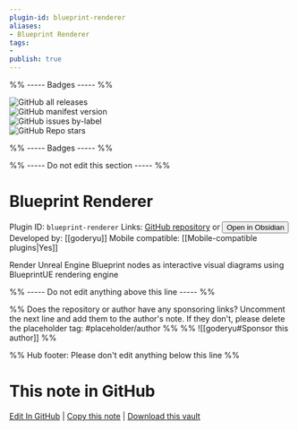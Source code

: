 ```yaml
---
plugin-id: blueprint-renderer
aliases:
- Blueprint Renderer
tags: 
- 
publish: true
---
```


%% ----- Badges ----- %%

![GitHub all releases](https://img.shields.io/github/downloads/goderyu/obsidian-blueprint-renderer/total?color=573E7A&logo=github&style=for-the-badge)   
![GitHub manifest version](https://img.shields.io/github/manifest-json/v/goderyu/obsidian-blueprint-renderer?color=573E7A&logo=github&style=for-the-badge)   
![GitHub issues by-label](https://img.shields.io/github/issues/goderyu/obsidian-blueprint-renderer/help%20wanted?color=573E7A&logo=github&style=for-the-badge)   
![GitHub Repo stars](https://img.shields.io/github/stars/goderyu/obsidian-blueprint-renderer?color=573E7A&logo=github&style=for-the-badge)

%% ----- Badges ----- %%

%% ----- Do not edit this section ----- %%

# Blueprint Renderer

Plugin ID: `blueprint-renderer`
Links: [GitHub repository](https://github.com/goderyu/obsidian-blueprint-renderer) or [<button id=HH>Open in Obsidian</button>](obsidian://show-plugin?id=blueprint-renderer)
Developed by: [[goderyu]]
Mobile compatible: [[Mobile-compatible plugins|Yes]]

Render Unreal Engine Blueprint nodes as interactive visual diagrams using BlueprintUE rendering engine

%% ----- Do not edit anything above this line ----- %% 

%% Does the repository or author have any sponsoring links? Uncomment the next line and add them to the author's note. If they don't, please delete the placeholder tag: #placeholder/author %%
%% ![[goderyu#Sponsor this author]] %%

%% Hub footer: Please don't edit anything below this line %%

# This note in GitHub

<span class="git-footer">[Edit In GitHub](https://github.dev/obsidian-community/obsidian-hub/blob/main/02%20-%20Community%20Expansions/02.05%20All%20Community%20Expansions/Plugins/blueprint-renderer.md "git-hub-edit-note") | [Copy this note](https://raw.githubusercontent.com/obsidian-community/obsidian-hub/main/02%20-%20Community%20Expansions/02.05%20All%20Community%20Expansions/Plugins/blueprint-renderer.md "git-hub-copy-note") | [Download this vault](https://github.com/obsidian-community/obsidian-hub/archive/refs/heads/main.zip "git-hub-download-vault") </span>
